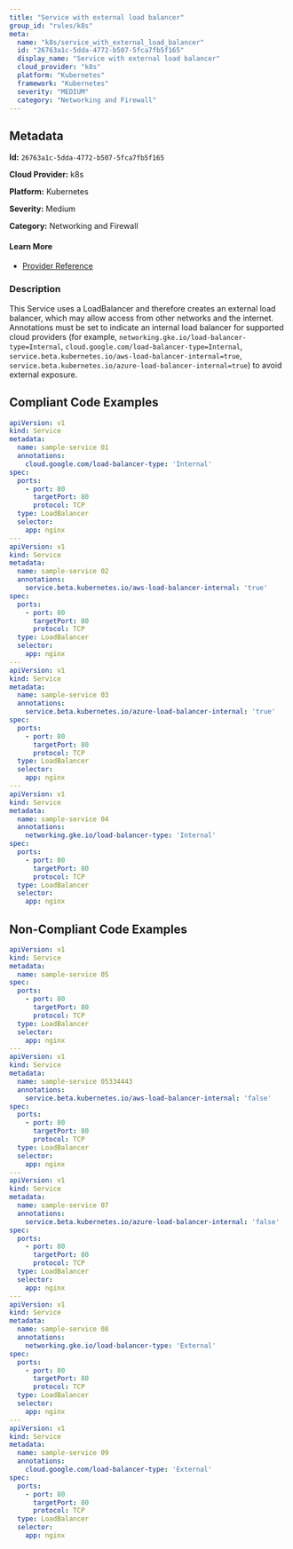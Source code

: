 ```yaml
---
title: "Service with external load balancer"
group_id: "rules/k8s"
meta:
  name: "k8s/service_with_external_load_balancer"
  id: "26763a1c-5dda-4772-b507-5fca7fb5f165"
  display_name: "Service with external load balancer"
  cloud_provider: "k8s"
  platform: "Kubernetes"
  framework: "Kubernetes"
  severity: "MEDIUM"
  category: "Networking and Firewall"
---
```

## Metadata

**Id:** `26763a1c-5dda-4772-b507-5fca7fb5f165`

**Cloud Provider:** k8s

**Platform:** Kubernetes

**Severity:** Medium

**Category:** Networking and Firewall

#### Learn More

 - [Provider Reference](https://kubernetes.io/docs/tasks/access-application-cluster/create-external-load-balancer/)

### Description

 This Service uses a LoadBalancer and therefore creates an external load balancer, which may allow access from other networks and the internet. Annotations must be set to indicate an internal load balancer for supported cloud providers (for example, `networking.gke.io/load-balancer-type=Internal`, `cloud.google.com/load-balancer-type=Internal`, `service.beta.kubernetes.io/aws-load-balancer-internal=true`, `service.beta.kubernetes.io/azure-load-balancer-internal=true`) to avoid external exposure.


## Compliant Code Examples
```yaml
apiVersion: v1
kind: Service
metadata:
  name: sample-service 01
  annotations:
    cloud.google.com/load-balancer-type: 'Internal'
spec:
  ports:
    - port: 80
      targetPort: 80
      protocol: TCP
  type: LoadBalancer
  selector:
    app: nginx
---
apiVersion: v1
kind: Service
metadata:
  name: sample-service 02
  annotations:
    service.beta.kubernetes.io/aws-load-balancer-internal: 'true'
spec:
  ports:
    - port: 80
      targetPort: 80
      protocol: TCP
  type: LoadBalancer
  selector:
    app: nginx
---
apiVersion: v1
kind: Service
metadata:
  name: sample-service 03
  annotations:
    service.beta.kubernetes.io/azure-load-balancer-internal: 'true'
spec:
  ports:
    - port: 80
      targetPort: 80
      protocol: TCP
  type: LoadBalancer
  selector:
    app: nginx
---
apiVersion: v1
kind: Service
metadata:
  name: sample-service 04
  annotations:
    networking.gke.io/load-balancer-type: 'Internal'
spec:
  ports:
    - port: 80
      targetPort: 80
      protocol: TCP
  type: LoadBalancer
  selector:
    app: nginx

```
## Non-Compliant Code Examples
```yaml
apiVersion: v1
kind: Service
metadata:
  name: sample-service 05
spec:
  ports:
    - port: 80
      targetPort: 80
      protocol: TCP
  type: LoadBalancer
  selector:
    app: nginx
---
apiVersion: v1
kind: Service
metadata:
  name: sample-service 05334443
  annotations:
    service.beta.kubernetes.io/aws-load-balancer-internal: 'false'
spec:
  ports:
    - port: 80
      targetPort: 80
      protocol: TCP
  type: LoadBalancer
  selector:
    app: nginx
---
apiVersion: v1
kind: Service
metadata:
  name: sample-service 07
  annotations:
    service.beta.kubernetes.io/azure-load-balancer-internal: 'false'
spec:
  ports:
    - port: 80
      targetPort: 80
      protocol: TCP
  type: LoadBalancer
  selector:
    app: nginx
---
apiVersion: v1
kind: Service
metadata:
  name: sample-service 08
  annotations:
    networking.gke.io/load-balancer-type: 'External'
spec:
  ports:
    - port: 80
      targetPort: 80
      protocol: TCP
  type: LoadBalancer
  selector:
    app: nginx
---
apiVersion: v1
kind: Service
metadata:
  name: sample-service 09
  annotations:
    cloud.google.com/load-balancer-type: 'External'
spec:
  ports:
    - port: 80
      targetPort: 80
      protocol: TCP
  type: LoadBalancer
  selector:
    app: nginx


```